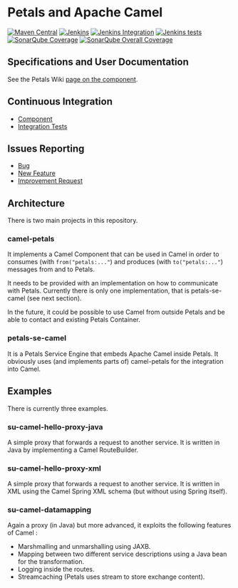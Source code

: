 # Petals and Apache Camel

[![Maven Central](https://img.shields.io/maven-central/v/org.ow2.petals/petals-se-camel.svg)]()
[![Jenkins](https://img.shields.io/jenkins/s/http/jenkins.petalslink.com/Petals%20Components%20-%20SE%20Camel.svg)](http://jenkins.petalslink.com/job/Petals%20Components%20-%20SE%20Camel/)
[![Jenkins Integration](https://img.shields.io/jenkins/s/http/jenkins.petalslink.com/SE_Camel_integration_tests.svg?label=integration)](http://jenkins.petalslink.com/job/SE_Camel_integration_tests/)
[![Jenkins tests](https://img.shields.io/jenkins/t/http/jenkins.petalslink.com/Petals%20Components%20-%20SE%20Camel.svg)](http://jenkins.petalslink.com/job/Petals%20Components%20-%20SE%20Camel/)
[![SonarQube Coverage](https://img.shields.io/sonar/http/sonar.petalslink.com/org.ow2.petals:petals-camel-parent/coverage.svg)](http://sonar.petalslink.com/?id=org.ow2.petals:petals-camel-parent)
[![SonarQube Overall Coverage](https://img.shields.io/sonar/http/sonar.petalslink.com/org.ow2.petals:petals-camel-parent/overall_coverage.svg)](http://sonar.petalslink.com/?id=org.ow2.petals:petals-camel-parent)
## Specifications and User Documentation

See the Petals Wiki [page on the component](https://doc.petalslink.com/display/petalscomponents/Petals-SE-Camel+1.0.0-SNAPSHOT).

## Continuous Integration

* [Component](http://jenkins.petalslink.com/job/Petals%20Components%20-%20SE%20Camel/)
* [Integration Tests](http://jenkins.petalslink.com/job/SE_Camel_integration_tests/)

## Issues Reporting

* [Bug](https://jira.petalslink.com/secure/CreateIssue.jspa?pid=10230&issuetype=1)
* [New Feature](https://jira.petalslink.com/secure/CreateIssue.jspa?pid=10230&issuetype=2)
* [Improvement Request](https://jira.petalslink.com/secure/CreateIssue.jspa?pid=10230&issuetype=4)

## Architecture

There is two main projects in this repository.

### camel-petals

It implements a Camel Component that can be used in Camel in order to consumes (with `from("petals:..."`) and produces (with `to("petals:..."`) messages from and to Petals.

It needs to be provided with an implementation on how to communicate with Petals.
Currently there is only one implementation, that is petals-se-camel (see next section).

In the future, it could be possible to use Camel from outside Petals and be able to contact and existing Petals Container.

### petals-se-camel

It is a Petals Service Engine that embeds Apache Camel inside Petals.
It obviously uses (and implements parts of) camel-petals for the integration into Camel.

## Examples

There is currently three examples.

### su-camel-hello-proxy-java

A simple proxy that forwards a request to another service.
It is written in Java by implementing a Camel RouteBuilder.

### su-camel-hello-proxy-xml

A simple proxy that forwards a request to another service.
It is written in XML using the Camel Spring XML schema (but without using Spring itself).

### su-camel-datamapping

Again a proxy (in Java) but more advanced, it exploits the following features of Camel :
* Marshmalling and unmarshalling using JAXB.
* Mapping between two different service descriptions using a Java bean for the transformation.
* Logging inside the routes.
* Streamcaching (Petals uses stream to store exchange content).
